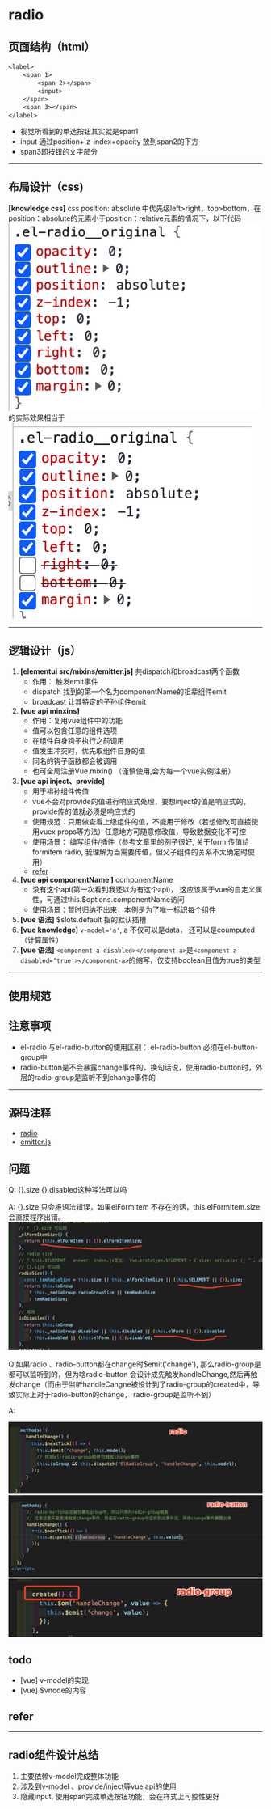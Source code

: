 # radio

## 页面结构（html）

```
<label>
    <span 1>
        <span 2></span>
        <input>
    </span>
    <span 3></span>
</label>
```
* 视觉所看到的单选按钮其实就是span1
* input 通过position+ z-index+opacity 放到span2的下方
* span3即按钮的文字部分
---
## 布局设计（css)
__[knowledge css]__ css position: absolute 中优先级left>right，top>bottom，在position：absolute的元素小于position：relative元素的情况下，以下代码
![image](docs/../img/before.png)的实际效果相当于![image](img/after.png)

---
## 逻辑设计（js）
1. __[elementui  src/mixins/emitter.js]__  共dispatch和broadcast两个函数
    * 作用： 触发emit事件
    * dispatch 找到的第一个名为componentName的祖辈组件emit
    * broadcast 让其特定的子孙组件emit
2. __[vue api minxins]__
    * 作用：复用vue组件中的功能
    * 值可以包含任意的组件选项
    * 在组件自身钩子执行之前调用
    * 值发生冲突时，优先取组件自身的值
    * 同名的钩子函数都会被调用
    * 也可全局注册Vue.mixin() （谨慎使用,会为每一个vue实例注册）
3. __[vue api inject、provide]__
    * 用于祖孙组件传值
    * vue不会对provide的值进行响应式处理，要想inject的值是响应式的，provide传的值就必须是响应式的
    * 使用规范：只用做查看上级组件的值，不能用于修改（若想修改可直接使用vuex  props等方法）任意地方可随意修改值，导致数据变化不可控
    * 使用场景： 编写组件/插件（参考文章里的例子很好, 关于form 传值给formitem radio, 我理解为当需要传值，但父子组件的关系不太确定时使用）
    * [refer](https://juejin.im/post/6844903989935341581)
4. __[vue ~~api~~ componentName ]__  componentName
    * 没有这个api(第一次看到我还以为有这个api)， 这应该属于vue的自定义属性，可通过this.$options.componentName访问
    * 使用场景：暂时归纳不出来，本例是为了唯一标识每个组件
5. __[vue 语法]__ $slots.default 指的默认插槽
6. __[vue knowledge]__ `v-model='a'`, a 不仅可以是data， 还可以是coumputed（计算属性）
7. __[vue 语法]__ `<component-a disabled></component-a>`是`<component-a disabled=‘true'></component-a>`的缩写，仅支持boolean且值为true的类型
---
## 使用规范

## 注意事项
* el-radio 与el-radio-button的使用区别： el-radio-button 必须在el-button-group中
* radio-button是不会暴露change事件的，换句话说，使用radio-button时，外层的radio-group是监听不到change事件的
---

## 源码注释
* [radio](../../packages/radio/index.js)
* [emitter.js](../../src/mixins/emitter.js)
## 问题
Q: {}.size {}.disabled这种写法可以吗

A: {}.size 只会报语法错误，如果elFormItem 不存在的话，this.elFormItem.size会直接程序出错。
![image](../../docs/radio/img/q1.png)

Q 如果radio 、radio-button都在change时$emit('change'), 那么radio-group是都可以监听到的，但为啥radio-button 会设计成先触发handleChange,然后再触发change（而由于监听handleCahgne被设计到了radio-group的created中，导致实际上对于radio-button的change， radio-group是监听不到）

A: 

![image](img/radio.png)
![image](img/radio-button.png)
![image](img/radio-group.png)
## todo
* [vue] v-model的实现
* [vue] $vnode的内容
## refer
---
## radio组件设计总结
1. 主要依赖v-model完成整体功能
2. 涉及到v-model 、provide/inject等vue api的使用
3. 隐藏input, 使用span完成单选按钮功能，会在样式上可控性更好